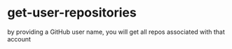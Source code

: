 # get-user-repositories
by providing a GitHub user name, you will get all repos associated with that account
